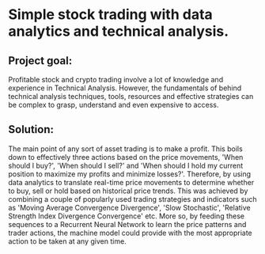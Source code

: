 # Simple stock trading with data analytics and technical analysis.

## Project goal:

Profitable stock and crypto trading involve a lot of knowledge and experience in Technical Analysis. However, the fundamentals of behind technical analysis techniques, tools, resources and effective strategies can be complex to grasp, understand and even expensive to access.

## Solution:

The main point of any sort of asset trading is to make a profit. This boils down to effectively three actions based on the price movements, &#39;When should I buy?&#39;, &#39;When should I sell?&#39; and &#39;When should I hold my current position to maximize my profits and minimize losses?&#39;. Therefore, by using data analytics to translate real-time price movements to determine whether to buy, sell or hold based on historical price trends. This was achieved by combining a couple of popularly used trading strategies and indicators such as &#39;Moving Average Convergence Divergence&#39;, &#39;Slow Stochastic&#39;, &#39;Relative Strength Index Divergence Convergence&#39; etc. More so, by feeding these sequences to a Recurrent Neural Network to learn the price patterns and trader actions, the machine model could provide with the most appropriate action to be taken at any given time.